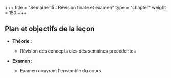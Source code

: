 +++
title = "Semaine 15 : Révision finale et examen"
type = "chapter"
weight = 150
+++

## Plan et objectifs de la leçon


- **Théorie :**
  - Révision des concepts clés des semaines précédentes

- **Examen :**
  - Examen couvrant l'ensemble du cours